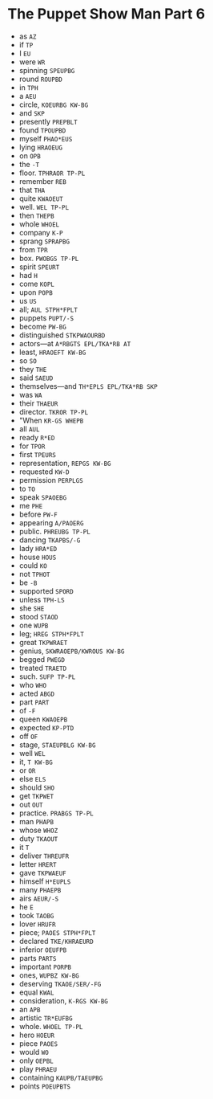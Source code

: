 # The Puppet Show Man Part 6

* as `AZ`
* if `TP`
* I `EU`
* were `WR`
* spinning `SPEUPBG`
* round `ROUPBD`
* in `TPH`
* a `AEU`
* circle, `KOEURBG KW-BG`
* and `SKP`
* presently `PREPBLT`
* found `TPOUPBD`
* myself `PHAO*EUS`
* lying `HRAOEUG`
* on `OPB`
* the `-T`
* floor. `TPHRAOR TP-PL`
* remember `REB`
* that `THA`
* quite `KWAOEUT`
* well. `WEL TP-PL`
* then `THEPB`
* whole `WHOEL`
* company `K-P`
* sprang `SPRAPBG`
* from `TPR`
* box. `PWOBGS TP-PL`
* spirit `SPEURT`
* had `H`
* come `KOPL`
* upon `POPB`
* us `US`
* all; `AUL STPH*FPLT`
* puppets `PUPT/-S`
* become `PW-BG`
* distinguished `STKPWAOURBD`
* actors—at `A*RBGTS EPL/TKA*RB AT`
* least, `HRAOEFT KW-BG`
* so `SO`
* they `THE`
* said `SAEUD`
* themselves—and `TH*EPLS EPL/TKA*RB SKP`
* was `WA`
* their `THAEUR`
* director. `TKROR TP-PL`
* "When `KR-GS WHEPB`
* all `AUL`
* ready `R*ED`
* for `TPOR`
* first `TPEURS`
* representation, `REPGS KW-BG`
* requested `KW-D`
* permission `PERPLGS`
* to `TO`
* speak `SPAOEBG`
* me `PHE`
* before `PW-F`
* appearing `A/PAOERG`
* public. `PHREUBG TP-PL`
* dancing `TKAPBS/-G`
* lady `HRA*ED`
* house `HOUS`
* could `KO`
* not `TPHOT`
* be `-B`
* supported `SPORD`
* unless `TPH-LS`
* she `SHE`
* stood `STAOD`
* one `WUPB`
* leg; `HREG STPH*FPLT`
* great `TKPWRAET`
* genius, `SKWRAOEPB/KWROUS KW-BG`
* begged `PWEGD`
* treated `TRAETD`
* such. `SUFP TP-PL`
* who `WHO`
* acted `ABGD`
* part `PART`
* of `-F`
* queen `KWAOEPB`
* expected `KP-PTD`
* off `OF`
* stage, `STAEUPBLG KW-BG`
* well `WEL`
* it, `T KW-BG`
* or `OR`
* else `ELS`
* should `SHO`
* get `TKPWET`
* out `OUT`
* practice. `PRABGS TP-PL`
* man `PHAPB`
* whose `WHOZ`
* duty `TKAOUT`
* it `T`
* deliver `THREUFR`
* letter `HRERT`
* gave `TKPWAEUF`
* himself `H*EUPLS`
* many `PHAEPB`
* airs `AEUR/-S`
* he `E`
* took `TAOBG`
* lover `HRUFR`
* piece; `PAOES STPH*FPLT`
* declared `TKE/KHRAEURD`
* inferior `OEUFPB`
* parts `PARTS`
* important `PORPB`
* ones, `WUPBZ KW-BG`
* deserving `TKAOE/SER/-FG`
* equal `KWAL`
* consideration, `K-RGS KW-BG`
* an `APB`
* artistic `TR*EUFBG`
* whole. `WHOEL TP-PL`
* hero `HOEUR`
* piece `PAOES`
* would `WO`
* only `OEPBL`
* play `PHRAEU`
* containing `KAUPB/TAEUPBG`
* points `POEUPBTS`
